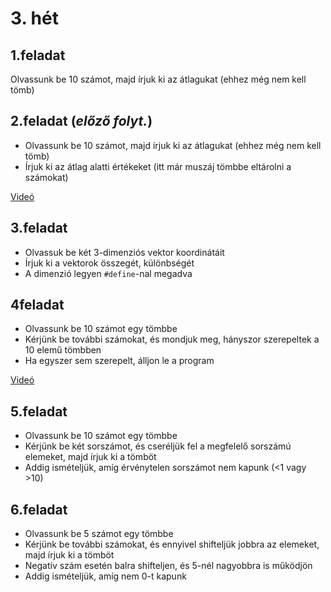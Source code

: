 # 3. hét

## 1.feladat

Olvassunk be 10 számot, majd írjuk ki az átlagukat (ehhez még nem kell tömb)

## 2.feladat (_előző folyt._)

- Olvassunk be 10 számot, majd írjuk ki az átlagukat (ehhez még nem kell tömb)
- Írjuk ki az átlag alatti értékeket (itt már muszáj tömbbe eltárolni a számokat)

[Videó](https://drive.google.com/file/d/15tWNFPczjRkapLjJV0P72bYMTgzA3zp8/view?usp=sharing)

## 3.feladat

- Olvassuk be két 3-dimenziós vektor koordinátáit
- Írjuk ki a vektorok összegét, különbségét
- A dimenzió legyen `#define`-nal megadva

## 4feladat

- Olvassunk be 10 számot egy tömbbe
- Kérjünk be további számokat, és mondjuk meg, hányszor szerepeltek a 10 elemű tömbben
- Ha egyszer sem szerepelt, álljon le a program

[Videó](https://drive.google.com/file/d/1eKpm1cKwyUBSCqQM3RjGgq3fP6CQDRd1/view?usp=sharing)

## 5.feladat

- Olvassunk be 10 számot egy tömbbe
- Kérjünk be két sorszámot, és cseréljük fel a megfelelő sorszámú elemeket, majd írjuk ki a tömböt
- Addig ismételjük, amíg érvénytelen sorszámot nem kapunk (<1 vagy >10)

## 6.feladat

- Olvassunk be 5 számot egy tömbbe
- Kérjünk be további számokat, és ennyivel shifteljük jobbra az elemeket, majd írjuk ki a tömböt
- Negatív szám esetén balra shifteljen, és 5-nél nagyobbra is működjön
- Addig ismételjük, amíg nem 0-t kapunk
